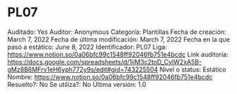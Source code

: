 # PL07

Auditado: Yes
Auditor: Anonymous
Categoría: Plantillas
Fecha de creación: March 7, 2022
Fecha de última modificación: March 7, 2022
Fecha en la que pasó a estático: June 8, 2022
Identificador: PL07
Liga: https://www.notion.so/0a06bfc99c1548ff92046fb751e4bcdc 
Link auditoría: https://docs.google.com/spreadsheets/d/1ijM3c2toD_CvIW2xA5B-gMz8B6MFrv1eH6yph772y9s/edit#gid=743225504
Nivel o status: Estático
Nombre: https://www.notion.so/0a06bfc99c1548ff92046fb751e4bcdc 
Resuelto?: No
Se utiliza?: No
Última versión: 1.0